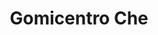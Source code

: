 ---
title: "Gomicentro Che"
url: /el-barrio-de-sabana-grande/gomicentro-che/
shop: Autowerkstatt
---